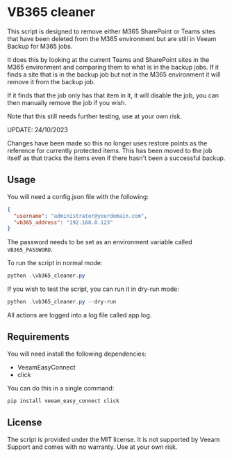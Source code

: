 # VB365 cleaner

This script is designed to remove either M365 SharePoint or Teams sites that have been deleted from the M365 environment but are still in Veeam Backup for M365 jobs.

It does this by looking at the current Teams and SharePoint sites in the M365 environment and comparing them to what is in the backup jobs. If it finds a site that is in the backup job but not in the M365 environment it will remove it from the backup job.

If it finds that the job only has that item in it, it will disable the job, you can then manually remove the job if you wish.

Note that this still needs further testing, use at your own risk.

UPDATE: 24/10/2023

Changes have been made so this no longer uses restore points as the reference for currently protected items. This has been moved to the job itself as that tracks the items even if there hasn't been a successful backup.

## Usage

You will need a config.json file with the following:

```json
{
  "username": "administrator@yourdomain.com",
  "vb365_address": "192.168.0.123"
}
```

The password needs to be set as an environment variable called `VB365_PASSWORD`.

To run the script in normal mode:

```powershell
python .\vb365_cleaner.py
```

If you wish to test the script, you can run it in dry-run mode:

```powershell
python .\vb365_cleaner.py --dry-run
```

All actions are logged into a log file called app.log.

## Requirements

You will need install the following dependencies:

- VeeamEasyConnect
- click

You can do this in a single command:

```powershell
pip install veeam_easy_connect click
```

## License

The script is provided under the MIT license. It is not supported by Veeam Support and comes with no warranty. Use at your own risk.
